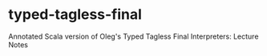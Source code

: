 # typed-tagless-final
Annotated Scala version of Oleg's Typed Tagless Final Interpreters: Lecture Notes

